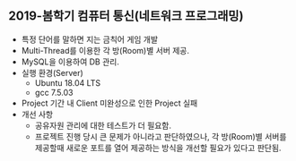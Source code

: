 ## 2019-봄학기 컴퓨터 통신(네트워크 프로그래밍)
+ 특정 단어를 말하면 지는 금칙어 게임 개발
+ Multi-Thread를 이용한 각 방(Room)별 서버 제공.
+ MySQL을 이용하여 DB 관리. 
+ 실행 환경(Server)
	+ Ubuntu 18.04 LTS
	+ gcc 7.5.03
+ Project 기간 내 Client 미완성으로 인한 Project 실패
+ 개선 사항
	+ 공유자원 관리에 대한 테스트가 더 필요함.
	+ 프로젝트 진행 당시 큰 문제가 아니라고 판단하였으나, 각 방(Room)별 서버를 제공할때 새로운 포트를 열어 제공하는 방식을 개선할 필요가 있다고 판단됨.
